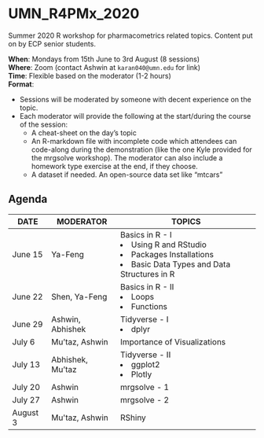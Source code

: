 # UMN_R4PMx_2020
Summer 2020 R workshop for pharmacometrics related topics. Content put on by ECP senior students.

**When**: Mondays from 15th June to 3rd August (8 sessions)<br>
**Where**: Zoom (contact Ashwin at `karan040@umn.edu` for link)<br>
**Time**: Flexible based on the moderator (1-2 hours)<br>
**Format**:
- Sessions will be moderated by someone with decent experience on the topic.
- Each moderator will provide the following at the start/during the course of the session:
	- A cheat-sheet on the day’s topic
	- An R-markdown file with incomplete code which attendees can code-along during the demonstration (like the one Kyle provided for the mrgsolve workshop). The moderator can also include a homework type exercise at the end, if they choose.
	- A dataset if needed. An open-source data set like “mtcars”

## Agenda
|DATE|MODERATOR|TOPICS|
|--|--|--|
|June 15|Ya-Feng|Basics in R - I <li>Using R and RStudio</li> <li>Packages Installations</li>  <li>Basic Data Types and Data Structures in R</li>|
|June 22|Shen, Ya-Feng|Basics in R - II  <li>Loops</li>  <li>Functions</li>|
|June 29|Ashwin, Abhishek|Tidyverse - I  <li>dplyr</li>|
|July 6 |Mu’taz, Ashwin|Importance of Visualizations|
|July 13|Abhishek, Mu’taz|Tidyverse - II <li>ggplot2</li>  <li>Plotly</li>|
|July 20|Ashwin|mrgsolve - 1|
|July 27|Ashwin|mrgsolve - 2|
|August 3|Mu'taz, Ashwin|RShiny|

